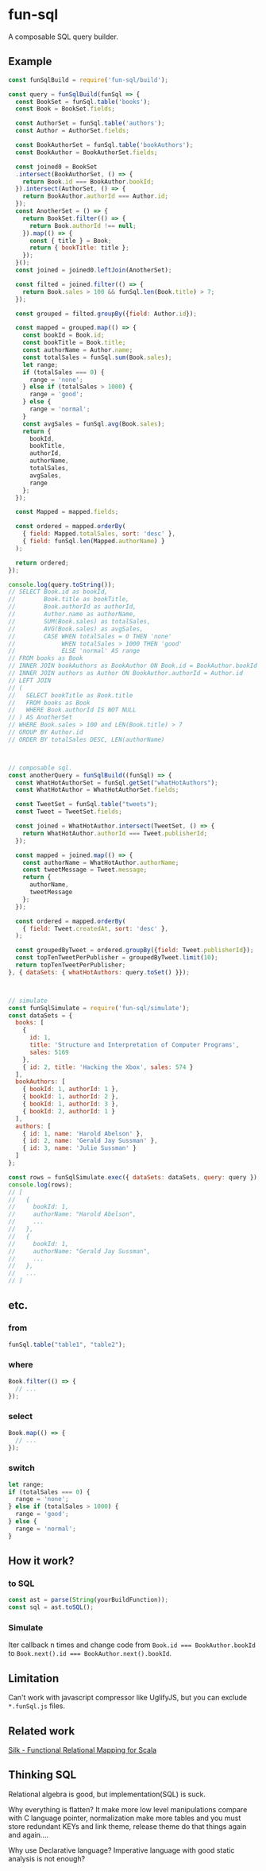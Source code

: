 # fun-sql

A composable SQL query builder.

## Example

```javascript
const funSqlBuild = require('fun-sql/build');

const query = funSqlBuild(funSql => {
  const BookSet = funSql.table('books');
  const Book = BookSet.fields;

  const AuthorSet = funSql.table('authors');
  const Author = AuthorSet.fields;

  const BookAuthorSet = funSql.table('bookAuthors');
  const BookAuthor = BookAuthorSet.fields;

  const joined0 = BookSet
  .intersect(BookAuthorSet, () => {
    return Book.id === BookAuthor.bookId;
  }).intersect(AuthorSet, () => {
    return BookAuthor.authorId === Author.id;
  });
  const AnotherSet = () => {
    return BookSet.filter(() => {
      return Book.authorId !== null;
    }).map(() => {
      const { title } = Book;
      return { bookTitle: title };
    });
  }();
  const joined = joined0.leftJoin(AnotherSet);

  const filted = joined.filter(() => {
    return Book.sales > 100 && funSql.len(Book.title) > 7;
  });

  const grouped = filted.groupBy({field: Author.id});

  const mapped = grouped.map(() => {
    const bookId = Book.id;
    const bookTitle = Book.title;
    const authorName = Author.name;
    const totalSales = funSql.sum(Book.sales);
    let range;
    if (totalSales === 0) {
      range = 'none';
    } else if (totalSales > 1000) {
      range = 'good';
    } else {
      range = 'normal';
    }
    const avgSales = funSql.avg(Book.sales);
    return {
      bookId,
      bookTitle,
      authorId,
      authorName,
      totalSales,
      avgSales,
      range
    };
  });

  const Mapped = mapped.fields;

  const ordered = mapped.orderBy(
    { field: Mapped.totalSales, sort: 'desc' },
    { field: funSql.len(Mapped.authorName) }
  );

  return ordered;
});

console.log(query.toString());
// SELECT Book.id as bookId,
//        Book.title as bookTitle,
//        Book.authorId as authorId,
//        Author.name as authorName,
//        SUM(Book.sales) as totalSales,
//        AVG(Book.sales) as avgSales,
//        CASE WHEN totalSales = 0 THEN 'none'
//             WHEN totalSales > 1000 THEN 'good'
//             ELSE 'normal' AS range
// FROM books as Book
// INNER JOIN bookAuthors as BookAuthor ON Book.id = BookAuthor.bookId
// INNER JOIN authors as Author ON BookAuthor.authorId = Author.id
// LEFT JOIN
// (
//   SELECT bookTitle as Book.title
//   FROM books as Book
//   WHERE Book.authorId IS NOT NULL
// ) AS AnotherSet
// WHERE Book.sales > 100 and LEN(Book.title) > 7
// GROUP BY Author.id
// ORDER BY totalSales DESC, LEN(authorName)



// composable sql.
const anotherQuery = funSqlBuild((funSql) => {
  const WhatHotAuthorSet = funSql.getSet("whatHotAuthors");
  const WhatHotAuthor = WhatHotAuthorSet.fields;

  const TweetSet = funSql.table("tweets");
  const Tweet = TweetSet.fields;

  const joined = WhatHotAuthor.intersect(TweetSet, () => {
    return WhatHotAuthor.authorId === Tweet.publisherId;
  });

  const mapped = joined.map(() => {
    const authorName = WhatHotAuthor.authorName;
    const tweetMessage = Tweet.message;
    return {
      authorName,
      tweetMessage
    };
  });

  const ordered = mapped.orderBy(
    { field: Tweet.createdAt, sort: 'desc' },
  );

  const groupedByTweet = ordered.groupBy({field: Tweet.publisherId});
  const topTenTweetPerPublisher = groupedByTweet.limit(10);
  return topTenTweetPerPublisher;
}, { dataSets: { whatHotAuthors: query.toSet() }});



// simulate
const funSqlSimulate = require('fun-sql/simulate');
const dataSets = {
  books: [
    {
      id: 1,
      title: 'Structure and Interpretation of Computer Programs',
      sales: 5169
    },
    { id: 2, title: 'Hacking the Xbox', sales: 574 }
  ],
  bookAuthors: [
    { bookId: 1, authorId: 1 },
    { bookId: 1, authorId: 2 },
    { bookId: 1, authorId: 3 },
    { bookId: 2, authorId: 1 }
  ],
  authors: [
    { id: 1, name: 'Harold Abelson' },
    { id: 2, name: 'Gerald Jay Sussman' },
    { id: 3, name: 'Julie Sussman' }
  ]
};

const rows = funSqlSimulate.exec({ dataSets: dataSets, query: query });
console.log(rows);
// [
//   {
//     bookId: 1,
//     authorName: "Harold Abelson",
//     ...
//   },
//   {
//     bookId: 1,
//     authorName: "Gerald Jay Sussman",
//     ...
//   },
//   ...
// ]
```

## etc.

### from

```javascript
funSql.table("table1", "table2");
```

### where

```javascript
Book.filter(() => {
  // ...
});
```

### select

```javascript
Book.map(() => {
  // ...
});
```

### switch

```javascript
let range;
if (totalSales === 0) {
  range = 'none';
} else if (totalSales > 1000) {
  range = 'good';
} else {
  range = 'normal';
}
```

## How it work?

### to SQL

```javascript
const ast = parse(String(yourBuildFunction));
const sql = ast.toSQL();
```

### Simulate

Iter callback n times and change code from `Book.id === BookAuthor.bookId` to `Book.next().id === BookAuthor.next().bookId`.

## Limitation

Can't work with javascript compressor like UglifyJS, but you can exclude `*.funSql.js` files.

## Related work

[Silk - Functional Relational Mapping for Scala](http://slick.lightbend.com/)

## Thinking SQL

Relational algebra is good, but implementation(SQL) is suck.

Why everything is flatten? It make more low level manipulations compare with C language pointer, normalization make more tables and you must store redundant KEYs and link theme, release theme do that things again and again....

Why use Declarative language? Imperative language with good static analysis is not enough?
